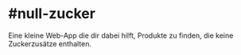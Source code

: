 # #null-zucker

Eine kleine Web-App die dir dabei hilft, Produkte zu finden, die keine Zuckerzusätze enthalten.
